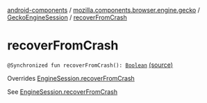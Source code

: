 [android-components](../../index.md) / [mozilla.components.browser.engine.gecko](../index.md) / [GeckoEngineSession](index.md) / [recoverFromCrash](./recover-from-crash.md)

# recoverFromCrash

`@Synchronized fun recoverFromCrash(): `[`Boolean`](https://kotlinlang.org/api/latest/jvm/stdlib/kotlin/-boolean/index.html) [(source)](https://github.com/mozilla-mobile/android-components/blob/master/components/browser/engine-gecko-beta/src/main/java/mozilla/components/browser/engine/gecko/GeckoEngineSession.kt#L315)

Overrides [EngineSession.recoverFromCrash](../../mozilla.components.concept.engine/-engine-session/recover-from-crash.md)

See [EngineSession.recoverFromCrash](../../mozilla.components.concept.engine/-engine-session/recover-from-crash.md)

